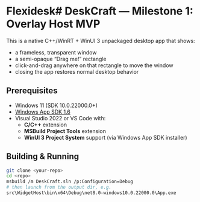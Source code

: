 # Flexidesk# DeskCraft — Milestone 1: Overlay Host MVP

This is a native C++/WinRT + WinUI 3 unpackaged desktop app that shows:
- a frameless, transparent window
- a semi-opaque “Drag me!” rectangle
- click-and-drag anywhere on that rectangle to move the window
- closing the app restores normal desktop behavior

## Prerequisites

- Windows 11 (SDK 10.0.22000.0+)
- [Windows App SDK 1.6](https://docs.microsoft.com/windows/apps/windows-app-sdk/)
- Visual Studio 2022 or VS Code with:
  - **C/C++** extension
  - **MSBuild Project Tools** extension
  - **WinUI 3 Project System** support (via Windows App SDK installer)

## Building & Running

```bash
git clone <your-repo>
cd <repo>
msbuild /m DeskCraft.sln /p:Configuration=Debug
# then launch from the output dir, e.g.
src\WidgetHost\bin\x64\Debug\net8.0-windows10.0.22000.0\App.exe
